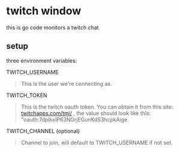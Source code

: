 # twitch window

this is go code monitors a twitch chat

## setup

three environment variables:

TWITCH_USERNAME
> This is the user we're connecting as.

TWITCH_TOKEN
> This is the twitch oauth token.   You can obtain it from this site:
> [twitchapps.com/tmi/](https://twitchapps.com/tmi/) , the value should look like this:
> "oauth:7dplkxIP63NGrjEGunKdS3hcpkAige

TWITCH_CHANNEL (optional)
> Channel to join, will default to TWITCH_USERNAME if not set.



